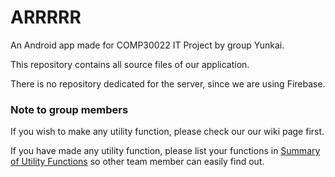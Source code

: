 # ARRRRR
An Android app made for COMP30022 IT Project by group Yunkai.

This repository contains all source files of our application.

There is no repository dedicated for the server, since we are using Firebase.

### Note to group members
If you wish to make any utility function, please check our our wiki page first.

If you have made any utility function, please list your functions in [Summary of Utility Functions](https://github.com/COMP30022/Yunkai-App/wiki/Utility-summary) so other team member can easily find out.

